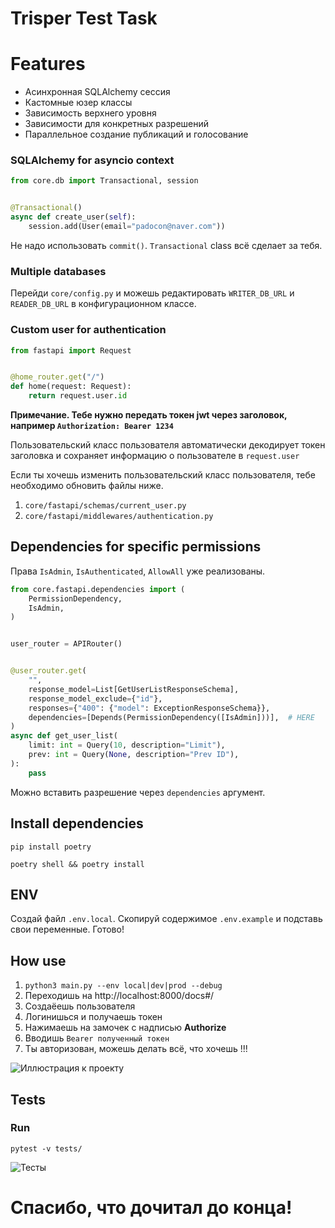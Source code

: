 # Trisper Test Task

# Features
- Асинхронная SQLAlchemy сессия
- Кастомные юзер классы
- Зависимость верхнего уровня
- Зависимости для конкретных разрешений
- Параллельное создание публикаций и голосование

### SQLAlchemy for asyncio context

```python
from core.db import Transactional, session


@Transactional()
async def create_user(self):
    session.add(User(email="padocon@naver.com"))
```

Не надо использовать `commit()`. `Transactional` class всё сделает за тебя.

### Multiple databases
 
Перейди `core/config.py` и можешь редактировать `WRITER_DB_URL` и `READER_DB_URL` в конфигурационном классе.

### Custom user for authentication

```python
from fastapi import Request


@home_router.get("/")
def home(request: Request):
    return request.user.id
```

**Примечание. Тебе нужно передать токен jwt через заголовок, например `Authorization: Bearer 1234`**

Пользовательский класс пользователя автоматически декодирует токен заголовка и сохраняет информацию о пользователе в `request.user`

Если ты хочешь изменить пользовательский класс пользователя, тебе необходимо обновить файлы ниже.

1. `core/fastapi/schemas/current_user.py`
2. `core/fastapi/middlewares/authentication.py`

## Dependencies for specific permissions

Права `IsAdmin`, `IsAuthenticated`, `AllowAll` уже реализованы.
 
```python
from core.fastapi.dependencies import (
    PermissionDependency,
    IsAdmin,
)


user_router = APIRouter()


@user_router.get(
    "",
    response_model=List[GetUserListResponseSchema],
    response_model_exclude={"id"},
    responses={"400": {"model": ExceptionResponseSchema}},
    dependencies=[Depends(PermissionDependency([IsAdmin]))],  # HERE
)
async def get_user_list(
    limit: int = Query(10, description="Limit"),
    prev: int = Query(None, description="Prev ID"),
):
    pass
```
Можно вставить разрешение через `dependencies` аргумент.

## Install dependencies

```
pip install poetry

poetry shell && poetry install
```

## ENV
Создай файл `.env.local`. Скопируй содержимое `.env.example` и подставь свои переменные. 
Готово!

## How use
1. ```python3 main.py --env local|dev|prod --debug```
2. Переходишь на http://localhost:8000/docs#/
3. Создаёешь пользователя
4. Логинишься и получаешь токен
5. Нажимаешь на замочек с надписью **Authorize**
6. Вводишь `Bearer полученный токен`
7. Ты авторизован, можешь делать всё, что хочешь !!!

![Иллюстрация к проекту](https://github.com/Arthur-king18/Trisper-Test-Task/main/image/image.png)

## Tests

### Run
`pytest -v tests/`

![Тесты](https://github.com/Arthur-king18/Trisper-Test-Task/main/image/test.png)


# Спасибо, что дочитал до конца!